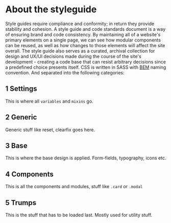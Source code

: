 # About the styleguide

Style guides require compliance and conformity; in return they provide stability and cohesion.
A style guide and code standards document is a way of ensuring brand and code consistency.
By maintaining all of a website's primary elements on a single page, we can see how modular 
components can be reused, as well as how changes to those elements will affect the site overall. 
The style guide also serves as a curated, archival collection for design and UX/UI decisions 
made during the course of the site's development - creating a code base that can resist
arbitrary decisions since a predefined choice presents itself.
CSS is written in SASS with [BEM](http://csswizardry.com/2013/01/mindbemding-getting-your-head-round-bem-syntax/) 
naming convention. And separated into the following categories:

## 1 Settings
This is where all `variables` and `mixins` go.

## 2 Generic
Generic stuff like reset, clearfix goes here.

## 3 Base
This is where the base design is applied. Form-fields, typography, icons etc.

## 4 Components
This is all the components and modules, stuff like `.card` or `.modal`

## 5 Trumps
This is the stuff that has to be loaded last. Mostly used for utility stuff.
